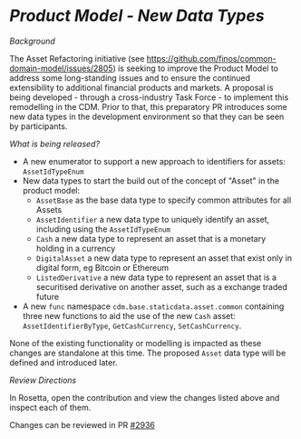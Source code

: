# *Product Model - New Data Types*

_Background_

The Asset Refactoring initiative (see https://github.com/finos/common-domain-model/issues/2805) is seeking to improve the Product Model to address some long-standing issues and to ensure the continued extensibility to additional  financial products and markets.  A proposal is being developed - through a cross-industry Task Force - to implement this remodelling in the CDM.  Prior to that, this preparatory PR introduces some new data types in the development environment so that they can be seen by participants.

_What is being released?_

- A new enumerator to support a new approach to identifiers for assets: `AssetIdTypeEnum`
- New data types to start the build out of the concept of "Asset" in the product model:
    - `AssetBase` as the base data type to specify common attributes for all Assets
    - `AssetIdentifier` a new data type to uniquely identify an asset, including using the `AssetIdTypeEnum`
    - `Cash` a new data type to represent an asset that is a monetary holding in a currency
    - `DigitalAsset` a new data type to represent an asset that exist only in digital form, eg Bitcoin or Ethereum
    - `ListedDerivative` a new data type to represent an asset that is a securitised derivative on another asset, such as a exchange traded future
- A new `func` namespace `cdm.base.staticdata.asset.common` containing three new functions to aid the use of the new `Cash` asset:  `AssetIdentifierByType`, `GetCashCurrency`, `SetCashCurrency`.

None of the existing functionality or modelling is impacted as these changes are standalone at this time.  The proposed `Asset` data type will be defined and introduced later.

_Review Directions_

In Rosetta, open the contribution and view the changes listed above and inspect each of them.

Changes can be reviewed in PR [#2936](https://github.com/finos/common-domain-model/pull/2944)
